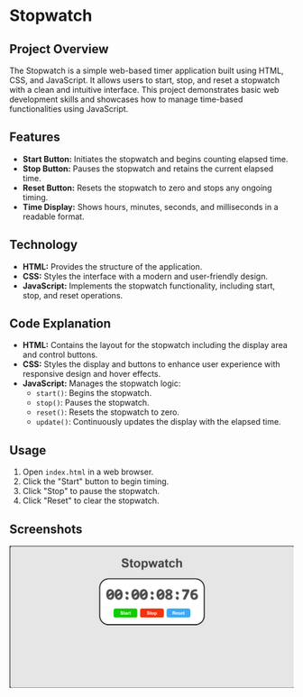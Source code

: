 # Stopwatch

## Project Overview

The Stopwatch is a simple web-based timer application built using HTML, CSS, and JavaScript. It allows users to start, stop, and reset a stopwatch with a clean and intuitive interface. This project demonstrates basic web development skills and showcases how to manage time-based functionalities using JavaScript.

## Features

- **Start Button:** Initiates the stopwatch and begins counting elapsed time.
- **Stop Button:** Pauses the stopwatch and retains the current elapsed time.
- **Reset Button:** Resets the stopwatch to zero and stops any ongoing timing.
- **Time Display:** Shows hours, minutes, seconds, and milliseconds in a readable format.

## Technology

- **HTML:** Provides the structure of the application.
- **CSS:** Styles the interface with a modern and user-friendly design.
- **JavaScript:** Implements the stopwatch functionality, including start, stop, and reset operations.

## Code Explanation

- **HTML:** Contains the layout for the stopwatch including the display area and control buttons.
- **CSS:** Styles the display and buttons to enhance user experience with responsive design and hover effects.
- **JavaScript:** Manages the stopwatch logic:
  - `start()`: Begins the stopwatch.
  - `stop()`: Pauses the stopwatch.
  - `reset()`: Resets the stopwatch to zero.
  - `update()`: Continuously updates the display with the elapsed time.

## Usage

1. Open `index.html` in a web browser.
2. Click the "Start" button to begin timing.
3. Click "Stop" to pause the stopwatch.
4. Click "Reset" to clear the stopwatch.

## Screenshots

![Stopwatch Screenshot](https://github.com/Himanshu-Toshniwal/Stopwatch/blob/60c82cda81ba259df64ca92b205a01820c9ec99d/Stopwatch.png)





